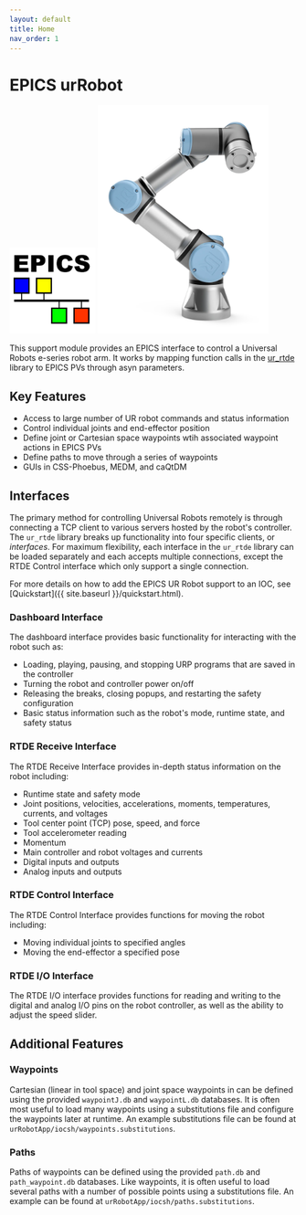 ```yaml
---
layout: default
title: Home
nav_order: 1
---
```


# EPICS urRobot

<img src="./assets/EPICS_Logo-192x192.png" alt="Image 1" width="150">
<img src="./assets/1266x1776.webp" alt="Image 2" width="300">

This support module provides an EPICS interface to control a Universal
Robots e-series robot arm. It works by mapping function calls in the
[ur_rtde](https://gitlab.com/sdurobotics/ur_rtde) library to EPICS PVs through asyn parameters.

## Key Features
- Access to large number of UR robot commands and status information
- Control individual joints and end-effector position
- Define joint or Cartesian space waypoints wtih associated waypoint actions in EPICS PVs
- Define paths to move through a series of waypoints
- GUIs in CSS-Phoebus, MEDM, and caQtDM

## Interfaces
The primary method for controlling Universal Robots remotely is through connecting a TCP client
to various servers hosted by the robot's controller. The `ur_rtde` library breaks up functionality
into four specific clients, or *interfaces*. For maximum flexibility, each interface in the
`ur_rtde` library can be loaded separately and each accepts multiple connections,
except the RTDE Control interface which only support a single connection.

For more details on how to add the EPICS UR Robot support to an IOC, see [Quickstart]({{ site.baseurl }}/quickstart.html).


### Dashboard Interface

The dashboard interface provides basic functionality for interacting with the robot such as:
- Loading, playing, pausing, and stopping URP programs that are saved in the controller
- Turning the robot and controller power on/off
- Releasing the breaks, closing popups, and restarting the safety configuration
- Basic status information such as the robot's mode, runtime state, and safety status


### RTDE Receive Interface

The RTDE Receive Interface provides in-depth status information on the robot including:
- Runtime state and safety mode
- Joint positions, velocities, accelerations, moments, temperatures, currents, and voltages
- Tool center point (TCP) pose, speed, and force
- Tool accelerometer reading
- Momentum
- Main controller and robot voltages and currents
- Digital inputs and outputs
- Analog inputs and outputs


### RTDE Control Interface

The RTDE Control Interface provides functions for moving the robot including:
- Moving individual joints to specified angles
- Moving the end-effector a specified pose


### RTDE I/O Interface

The RTDE I/O interface provides functions for reading and writing to the digital and analog I/O pins on the robot
controller, as well as the ability to adjust the speed slider.



## Additional Features

### Waypoints
Cartesian (linear in tool space) and joint space waypoints in can be defined using the provided `waypointJ.db`
and `waypointL.db` databases. It is often most useful to load many waypoints using a substitutions file
and configure the waypoints later at runtime. An example substitutions file can be found
at `urRobotApp/iocsh/waypoints.substitutions`.


### Paths
Paths of waypoints can be defined using the provided `path.db` and `path_waypoint.db` databases. Like waypoints, it is
often useful to load several paths with a number of possible points using a substitutions file. An example can be found
at `urRobotApp/iocsh/paths.substitutions`.
